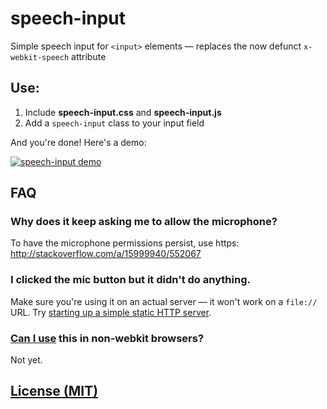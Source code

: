speech-input
============

Simple speech input for `<input>` elements — replaces the now defunct `x-webkit-speech` attribute

## Use:

1. Include **speech-input.css** and **speech-input.js**
2. Add a `speech-input` class to your input field

And you're done! Here's a demo:

[![speech-input demo][1]][2]

## FAQ

### Why does it keep asking me to allow the microphone?
To have the microphone permissions persist, use https: http://stackoverflow.com/a/15999940/552067

### I clicked the mic button but it didn't do anything.
Make sure you're using it on an actual server — it won't work on a `file://` URL. Try [starting up a simple static HTTP server](https://gist.github.com/willurd/5720255).

### [Can I use](http://caniuse.com/#feat=web-speech) this in non-webkit browsers?
Not yet.

## [License (MIT)](http://hug.mit-license.org/)


[1]: http://f.cl.ly/items/3m0n2Q0y0h1a0N2P2s0Y/screenshot-by-nimbus.png
[2]: http://daniel-hug.github.io/speech-input/
